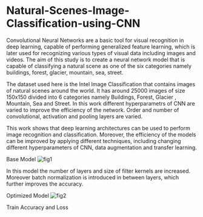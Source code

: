 # Natural-Scenes-Image-Classification-using-CNN
Convolutional Neural Networks are a basic tool for visual recognition in deep learning, capable of performing generalized feature learning, which is later used for recognizing various types of visual data including images and videos. The aim of this study is to create a neural network model that is capable of classifying a natural scene as one of the six categories namely buildings, forest, glacier, mountain, sea, street. 

The dataset used here is the Intel Image Classification that contains images of natural scenes around the world. It has around 25000 images of size 150x150 divided into 6 categories namely Buildings, Forest, Glacier , Mountain, Sea and Street. In this work different hyperparametrs of CNN are varied to improve the efficiency of the network. Order and number of convolutional, activation and pooling layers are varied.

This work shows that deep learning architectures can be used to perform image recognition and classification. Moreover, the efficiency of the models can be improved by applying different techniques, including changing different hyperparameters of CNN, data augmentation and transfer learning.

Base Model
![fig1](https://user-images.githubusercontent.com/73491668/103924857-810c0880-5138-11eb-8074-82378e731fd7.JPG)

In this model the number of layers and size of filter kernels are increased. Moreover batch normalization is introduced in between layers, which further
improves the accuracy. 

Optimized Model
![fig2](https://user-images.githubusercontent.com/73491668/103925140-e7912680-5138-11eb-943e-69b40e23705d.JPG)

Train Accuracy and Loss





